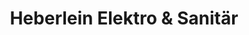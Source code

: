 ---
title: "Heberlein Elektro & Sanitär"
url: /magdeburg/heberlein-elektro-und-sanitaer/
shop: Baustoffe
---